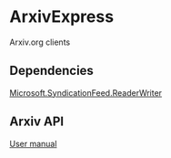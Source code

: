 # ArxivExpress
Arxiv.org clients

## Dependencies

[Microsoft.SyndicationFeed.ReaderWriter](https://www.nuget.org/packages/Microsoft.SyndicationFeed.ReaderWriter)

## Arxiv API

[User manual](https://arxiv.org/help/api/user-manual#api_response)
